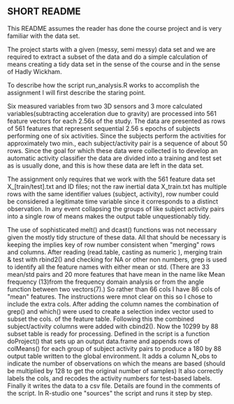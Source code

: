 ## SHORT README

This README assumes the reader has done the course project and is very familiar with the data set.
 
The project starts with a given (messy, semi messy) data set and we are required to extract a subset of the data and
do a simple calculation of means creating a tidy data set in the sense of the course and in the sense of Hadly Wickham.

To describe how the script run_analysis.R works to accomplish the assignment I will first describe the staring point.

Six measured variables from two 3D sensors and 3 more calculated variables(subtracting acceleration due to gravity) 
are processed into 561 feature vectors for each 2.56s of the study.
The data are presented as rows of 561 features that represent sequential 2.56 s epochs of subjects performing one of six
activities. Since the subjects perform the activities for approximately two min., each subject/activity pair is a sequence of
about 50 rows.
Since the goal for which these data were collected is to develop an automatic activity classifier the data are divided into a 
training and test set as is usually done, and this is how these data are left in the data set.

The assignment only requires that we work with the 561 feature data set X_[train/test].txt and ID files; not the raw inertial data
X_train.txt has multiple rows with the same identifier values (subject, activity), row number could be considered a legitimate
time variable since it corresponds to a distinct observation.
In any event collapsing the groups of like subject activity pairs into a single row of means makes the output 
table unquestionably tidy.

The use of sophisticated melt() and dcast() functions was not necessary given the mostly tidy structure of these data.
All that should be necessary is keeping the implies key of row number consistent when "merging" rows and columns.
After reading (read.table, casting as numeric ), merging train & test with rbind2() and checking for NA or other non numbers,
grep is used to identify all the feature names with either mean or std.
(There are 33 mean/std pairs and 20 more features that have mean in the name like Mean frequency (13)from the frequency domain analysis
or from the angle function between two vectors(7).)
So rather than 66 cols I have 86 cols of "mean" features. The instructions were mnot clear on this so I chose to include the extra cols.
After adding the column names the combination of grep() and which() were used to create a selection index vector used to subset the cols. 
of the feature table.
Following this the  combined subject/activity columns were added with cbind2().
Now the 10299 by 88 subset table is ready for processing.
Defined in the script is a function doProject() that sets up an output data.frame and appends rows of colMeans() for each group of
subject activity pairs to produce a 180 by 88 output table written to the global environment.
It adds a column N_obs to indicate the number of observations on which the means are based (should be multiplied by 128 to get the original number of samples)
It also correctly labels the cols, and recodes the activity numbers for test-based labels.
Finally it writes the data to a csv file.
Details are found in the comments of the script.
In R-studio one "sources" the script and runs it step by step.




 
 
